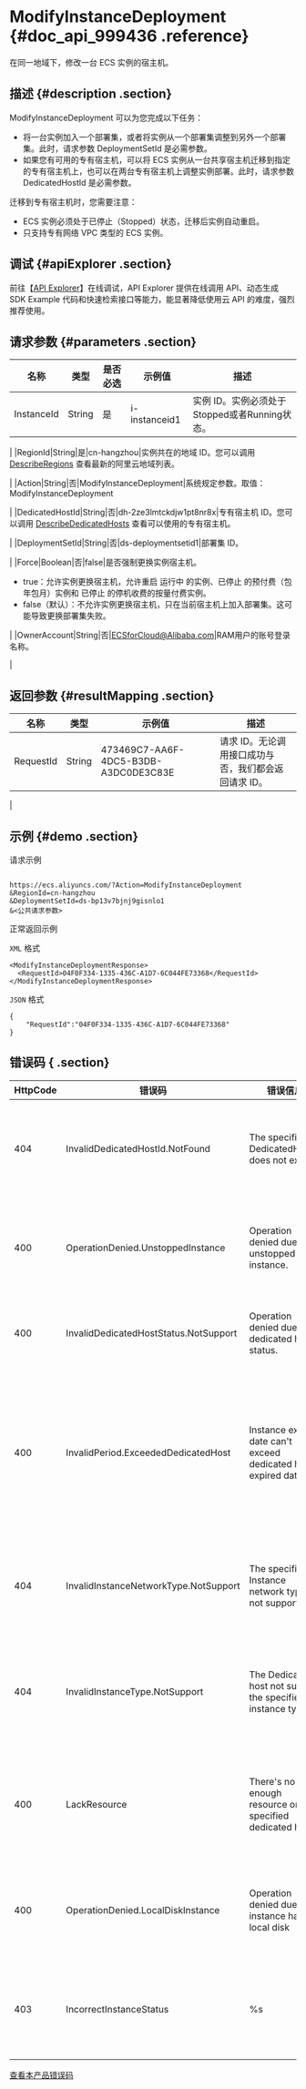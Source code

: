 # ModifyInstanceDeployment {#doc_api_999436 .reference}

在同一地域下，修改一台 ECS 实例的宿主机。

## 描述 {#description .section}

ModifyInstanceDeployment 可以为您完成以下任务：

-   将一台实例加入一个部署集，或者将实例从一个部署集调整到另外一个部署集。此时，请求参数 DeploymentSetId 是必需参数。
-   如果您有可用的专有宿主机，可以将 ECS 实例从一台共享宿主机迁移到指定的专有宿主机上，也可以在两台专有宿主机上调整实例部署。此时，请求参数 DedicatedHostId 是必需参数。

迁移到专有宿主机时，您需要注意：

-   ECS 实例必须处于已停止（Stopped）状态，迁移后实例自动重启。
-   只支持专有网络 VPC 类型的 ECS 实例。

## 调试 {#apiExplorer .section}

前往【[API Explorer](https://api.aliyun.com/#product=Ecs&api=ModifyInstanceDeployment)】在线调试，API Explorer 提供在线调用 API、动态生成 SDK Example 代码和快速检索接口等能力，能显著降低使用云 API 的难度，强烈推荐使用。

## 请求参数 {#parameters .section}

|名称|类型|是否必选|示例值|描述|
|--|--|----|---|--|
|InstanceId|String|是|i-instanceid1|实例 ID。实例必须处于Stopped或者Running状态。

 |
|RegionId|String|是|cn-hangzhou|实例共在的地域 ID。您可以调用 [DescribeRegions](~~25609~~) 查看最新的阿里云地域列表。

 |
|Action|String|否|ModifyInstanceDeployment|系统规定参数。取值：ModifyInstanceDeployment

 |
|DedicatedHostId|String|否|dh-2ze3lmtckdjw1pt8nr8x|专有宿主机 ID。您可以调用 [DescribeDedicatedHosts](~~94572~~) 查看可以使用的专有宿主机。

 |
|DeploymentSetId|String|否|ds-deploymentsetid1|部署集 ID。

 |
|Force|Boolean|否|false|是否强制更换实例宿主机。

 -   true：允许实例更换宿主机，允许重启 运行中 的实例、已停止 的预付费（包年包月）实例和 已停止 的停机收费的按量付费实例。
-   false（默认）：不允许实例更换宿主机，只在当前宿主机上加入部署集。这可能导致更换部署集失败。

 |
|OwnerAccount|String|否|ECSforCloud@Alibaba.com|RAM用户的账号登录名称。

 |

## 返回参数 {#resultMapping .section}

|名称|类型|示例值|描述|
|--|--|---|--|
|RequestId|String|473469C7-AA6F-4DC5-B3DB-A3DC0DE3C83E|请求 ID。无论调用接口成功与否，我们都会返回请求 ID。

 |

## 示例 {#demo .section}

请求示例

``` {#request_demo}

https://ecs.aliyuncs.com/?Action=ModifyInstanceDeployment
&RegionId=cn-hangzhou
&DeploymentSetId=ds-bp13v7bjnj9gisnlo1
&<公共请求参数>

```

正常返回示例

`XML` 格式

``` {#xml_return_success_demo}
<ModifyInstanceDeploymentResponse>
  <RequestId>04F0F334-1335-436C-A1D7-6C044FE73368</RequestId>
</ModifyInstanceDeploymentResponse>

```

`JSON` 格式

``` {#json_return_success_demo}
{
	"RequestId":"04F0F334-1335-436C-A1D7-6C044FE73368"
}
```

## 错误码 { .section}

|HttpCode|错误码|错误信息|描述|
|--------|---|----|--|
|404|InvalidDedicatedHostId.NotFound|The specified DedicatedHostId does not exist.|指定的专有宿主机ID不存在。|
|400|OperationDenied.UnstoppedInstance|Operation denied due to unstopped instance.|非停止实例不支持当前操作。|
|400|InvalidDedicatedHostStatus.NotSupport|Operation denied due to dedicated host status.|资源状态不支持操作。|
|400|InvalidPeriod.ExceededDedicatedHost|Instance expired date can't exceed dedicated host expired date.|实例的自动订阅时长不能晚于专有宿主机订阅时长。|
|404|InvalidInstanceNetworkType.NotSupport|The specified Instance network type not support.|指定实例的网络类型不支持。|
|404|InvalidInstanceType.NotSupport|The Dedicated host not support the specified instance type.|当前宿主机不支持当前实例的规格。|
|400|LackResource|There's no enough resource on the specified dedicated host.|专有宿主机的资源使用空间已满。|
|400|OperationDenied.LocalDiskInstance|Operation denied due to instance has local disk|实例有本地盘不支持当前操作。|
|403|IncorrectInstanceStatus|%s|实例当前的状态不支持该操作。|

[查看本产品错误码](https://error-center.aliyun.com/status/product/Ecs)

